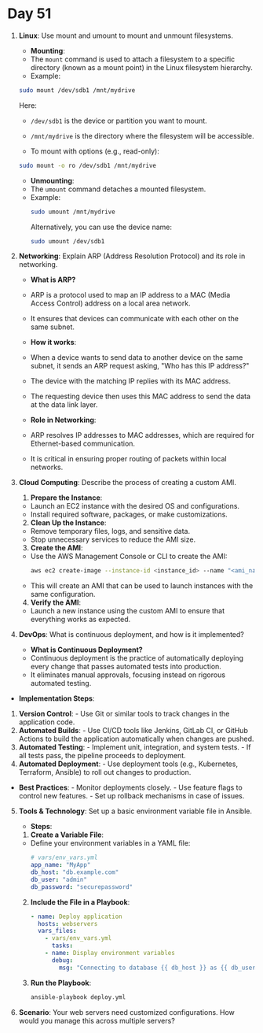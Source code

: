 # Day 51

1. **Linux**: Use mount and umount to mount and unmount filesystems.
   - **Mounting**:
    - The `mount` command is used to attach a filesystem to a specific directory (known as a mount point) in the Linux filesystem hierarchy.
    - Example:
    ```bash
    sudo mount /dev/sdb1 /mnt/mydrive
    ```
    Here:
    - `/dev/sdb1` is the device or partition you want to mount.
    - `/mnt/mydrive` is the directory where the filesystem will be accessible.

   - To mount with options (e.g., read-only):
    ```bash
    sudo mount -o ro /dev/sdb1 /mnt/mydrive
    ```

   - **Unmounting**:
    - The `umount` command detaches a mounted filesystem.
    - Example:
      ```bash
      sudo umount /mnt/mydrive
      ```
      Alternatively, you can use the device name:
      ```bash
      sudo umount /dev/sdb1
      ```


2. **Networking**: Explain ARP (Address Resolution Protocol) and its role in networking.
   - **What is ARP?**
    - ARP is a protocol used to map an IP address to a MAC (Media Access Control) address on a local area network.
    - It ensures that devices can communicate with each other on the same subnet.

   - **How it works**:
    - When a device wants to send data to another device on the same subnet, it sends an ARP request asking, "Who has this IP address?"
    - The device with the matching IP replies with its MAC address.
    - The requesting device then uses this MAC address to send the data at the data link layer.

   - **Role in Networking**:
    - ARP resolves IP addresses to MAC addresses, which are required for Ethernet-based communication.
    - It is critical in ensuring proper routing of packets within local networks.



3. **Cloud Computing**: Describe the process of creating a custom AMI.
    1. **Prepare the Instance**:
    - Launch an EC2 instance with the desired OS and configurations.
    - Install required software, packages, or make customizations.
    2. **Clean Up the Instance**:
    - Remove temporary files, logs, and sensitive data.
    - Stop unnecessary services to reduce the AMI size.
    3. **Create the AMI**:
    - Use the AWS Management Console or CLI to create the AMI:
      ```bash
      aws ec2 create-image --instance-id <instance_id> --name "<ami_name>" --description "<description>"
      ```
    - This will create an AMI that can be used to launch instances with the same configuration.
    4. **Verify the AMI**:
    - Launch a new instance using the custom AMI to ensure that everything works as expected.



4. **DevOps**: What is continuous deployment, and how is it implemented?
   - **What is Continuous Deployment?**
    - Continuous deployment is the practice of automatically deploying every change that passes automated tests into production.
    - It eliminates manual approvals, focusing instead on rigorous automated testing.

  - **Implementation Steps**:
   1. **Version Control**:
    - Use Git or similar tools to track changes in the application code.
   2. **Automated Builds**:
    - Use CI/CD tools like Jenkins, GitLab CI, or GitHub Actions to build the application automatically when changes are pushed.
   3. **Automated Testing**:
    - Implement unit, integration, and system tests.
    - If all tests pass, the pipeline proceeds to deployment.
   4. **Automated Deployment**:
    - Use deployment tools (e.g., Kubernetes, Terraform, Ansible) to roll out changes to production.

   - **Best Practices**:
    - Monitor deployments closely.
    - Use feature flags to control new features.
    - Set up rollback mechanisms in case of issues.



5. **Tools & Technology**: Set up a basic environment variable file in Ansible.
   - **Steps**:
    1. **Create a Variable File**:
    - Define your environment variables in a YAML file:
       ```yaml
       # vars/env_vars.yml
       app_name: "MyApp"
       db_host: "db.example.com"
       db_user: "admin"
       db_password: "securepassword"
       ```
    2. **Include the File in a Playbook**:
       ```yaml
       - name: Deploy application
         hosts: webservers
         vars_files:
           - vars/env_vars.yml
             tasks:
           - name: Display environment variables
             debug:
               msg: "Connecting to database {{ db_host }} as {{ db_user }}"
       ```
    3. **Run the Playbook**:
       ```bash
       ansible-playbook deploy.yml
       ```



6. **Scenario**: Your web servers need customized configurations. How would you manage this across multiple servers?


